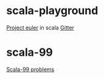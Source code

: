 # scala-playground
<a href="https://projecteuler.net/">Project euler</a> in scala
<a href="https://gitter.im/grijeshsaini/smart-doers?utm_source=share-link&utm_medium=link&utm_campaign=share-link">Gitter</a>

# scala-99
<a href="http://aperiodic.net/phil/scala/s-99/">Scala-99 problems</a>
